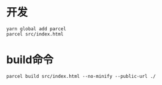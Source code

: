 # 开发

```$xslt
yarn global add parcel 
parcel src/index.html
```

# build命令

```$xslt
parcel build src/index.html --no-minify --public-url ./
```